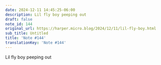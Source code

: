 ```yaml
---
date: 2024-12-11 14:45:25-06:00
description: Lil fly boy peeping out
draft: false
note_id: 144
original_url: https://harper.micro.blog/2024/12/11/lil-fly-boy.html
sub_title: Untitled
title: 'Note #144'
translationKey: 'Note #144'
---
```


Lil fly boy peeping out